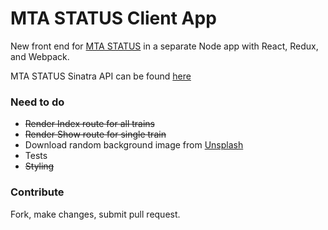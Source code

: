 # MTA STATUS Client App
New front end for [MTA STATUS](http://www.mtastat.us/) in a separate Node app with React, Redux, and Webpack.

MTA STATUS Sinatra API can be found [here](https://github.com/JohnrBell/mta_do)


### Need to do
* ~~Render Index route for all trains~~
* ~~Render Show route for single train~~
* Download random background image from [Unsplash](https://unsplash.com/)
* Tests
* ~~Styling~~

### Contribute
Fork, make changes, submit pull request.
